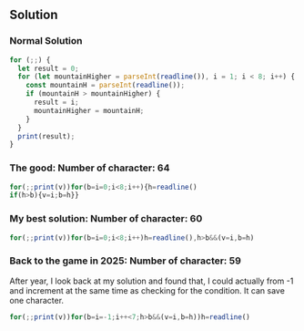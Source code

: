 ## Solution

### Normal Solution

```js
for (;;) {
  let result = 0;
  for (let mountainHigher = parseInt(readline()), i = 1; i < 8; i++) {
    const mountainH = parseInt(readline());
    if (mountainH > mountainHigher) {
      result = i;
      mountainHigher = mountainH;
    }
  }
  print(result);
}
```

### The good: Number of character: 64

```Javascript
for(;;print(v))for(b=i=0;i<8;i++){h=readline()
if(h>b){v=i;b=h}}
```

### My best solution: Number of character: 60

```Javascript
for(;;print(v))for(b=i=0;i<8;i++)h=readline(),h>b&&(v=i,b=h)
```

### Back to the game in 2025: Number of character: 59

After year, I look back at my solution and found that, I could actually from -1 and increment at the same time as checking for the condition.
It can save one character.

```js
for(;;print(v))for(b=i=-1;i++<7;h>b&&(v=i,b=h))h=readline()
```